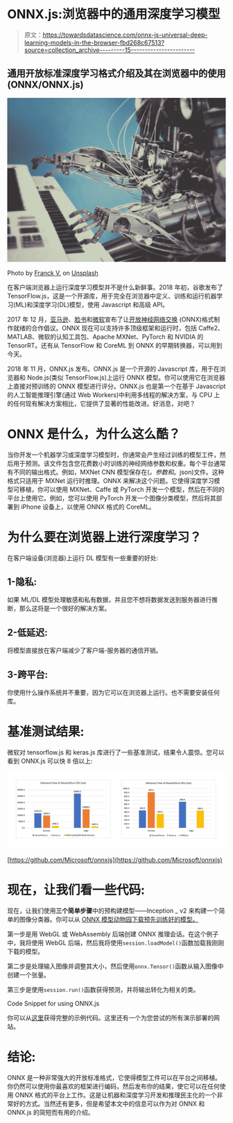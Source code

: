 # ONNX.js:浏览器中的通用深度学习模型

> 原文：<https://towardsdatascience.com/onnx-js-universal-deep-learning-models-in-the-browser-fbd268c67513?source=collection_archive---------15----------------------->

## 通用开放标准深度学习格式介绍及其在浏览器中的使用(ONNX/ONNX.js)

![](img/749e37420f0981c7fe693f7b91c9b8fa.png)

Photo by [Franck V.](https://unsplash.com/@franckinjapan?utm_source=medium&utm_medium=referral) on [Unsplash](https://unsplash.com?utm_source=medium&utm_medium=referral)

在客户端浏览器上运行深度学习模型并不是什么新鲜事。2018 年初，谷歌发布了 TensorFlow.js，这是一个开源库，用于完全在浏览器中定义、训练和运行机器学习(ML)和深度学习(DL)模型，使用 Javascript 和高级 API。

2017 年 12 月，[亚马逊](https://aws.amazon.com/blogs/machine-learning/announcing-the-availability-of-onnx-1-0/)、[脸书](https://research.fb.com/onnx-v1-released/)和[微软](https://www.microsoft.com/en-us/cognitive-toolkit/blog/2017/12/announcing-onnx-1-0-open-ecosystem-ai/)宣布了让[开放神经网络交换](https://onnx.ai/) (ONNX)格式制作就绪的合作倡议。ONNX 现在可以支持许多顶级框架和运行时，包括 Caffe2、MATLAB、微软的认知工具包、Apache MXNet、PyTorch 和 NVIDIA 的 TensorRT。还有从 TensorFlow 和 CoreML 到 ONNX 的早期转换器，可以用到今天。

2018 年 11 月，ONNX.js 发布。ONNX.js 是一个开源的 Javascript 库，用于在浏览器和 Node.js(类似 TensorFlow.js)上运行 ONNX 模型。你可以使用它在浏览器上直接对预训练的 ONNX 模型进行评分。ONNX.js 也是第一个在基于 Javascript 的人工智能推理引擎(通过 Web Workers)中利用多线程的解决方案，与 CPU 上的任何现有解决方案相比，它提供了显著的性能改进。好消息，对吧？

# ONNX 是什么，为什么这么酷？

当你开发一个机器学习或深度学习模型时，你通常会产生经过训练的模型工件，然后用于预测。该文件包含您花费数小时训练的神经网络参数和权重。每个平台通常有不同的输出格式。例如，MXNet CNN 模型保存在(*。参数和*。json)文件。这种格式只适用于 MXNet 运行时推理。ONNX 来解决这个问题。它使得深度学习模型可移植，你可以使用 MXNet、Caffe 或 PyTorch 开发一个模型，然后在不同的平台上使用它。例如，您可以使用 PyTorch 开发一个图像分类模型，然后将其部署到 iPhone 设备上，以使用 ONNX 格式的 CoreML。

# 为什么要在浏览器上进行深度学习？

在客户端设备(浏览器)上运行 DL 模型有一些重要的好处:

## 1-隐私:

如果 ML/DL 模型处理敏感和私有数据，并且您不想将数据发送到服务器进行推断，那么这将是一个很好的解决方案。

## 2-低延迟:

将模型直接放在客户端减少了客户端-服务器的通信开销。

## 3-跨平台:

你使用什么操作系统并不重要，因为它可以在浏览器上运行。也不需要安装任何库。

# 基准测试结果:

微软对 tensorflow.js 和 keras.js 库进行了一些基准测试，结果令人震惊。您可以看到 ONNX.js 可以快 8 倍以上:

![](img/9571d4c86910b10f0fbf1cce9e0cfaed.png)

[https://github.com/Microsoft/onnxjs](https://github.com/Microsoft/onnxjs)

# 现在，让我们看一些代码:

现在，让我们使用**三个简单步骤**中的预构建模型——Inception _ v2 来构建一个简单的图像分类器。你可以从 [ONNX 模型动物园下载预先训练好的模型。](https://github.com/onnx/models)

第一步是用 WebGL 或 WebAssembly 后端创建 ONNX 推理会话。在这个例子中，我将使用 WebGL 后端，然后我将使用`session.loadModel()`函数加载我刚刚下载的模型。

第二步是处理输入图像并调整其大小，然后使用`onnx.Tensor()`函数从输入图像中创建一个张量。

第三步是使用`session.run()`函数获得预测，并将输出转化为相关的类。

Code Snippet for using ONNX.js

你可以从[这里](https://github.com/Microsoft/onnxjs-demo/tree/data/data/examples)获得完整的示例代码。这里还有一个为您尝试的所有演示部署的网站。

# 结论:

ONNX 是一种非常强大的开放标准格式，它使得模型工件可以在平台之间移植。你仍然可以使用你最喜欢的框架进行编码，然后发布你的结果，使它可以在任何使用 ONNX 格式的平台上工作。这是让机器和深度学习开发和推理民主化的一个非常好的方式。当然还有更多，但是希望本文中的信息可以作为对 ONNX 和 ONNX.js 的简短而有用的介绍。